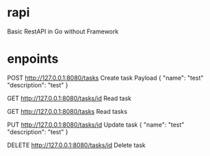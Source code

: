 # rapi
Basic RestAPI in Go without Framework

# enpoints
POST    http://127.0.0.1:8080/tasks     Create task
Payload
{
    "name": "test"
    "description": "test"
}

GET     http://127.0.0.1:8080/tasks/id  Read task

GET     http://127.0.0.1:8080/tasks     Read tasks

PUT     http://127.0.0.1:8080/tasks/id  Update task
{
    "name": "test"
    "description": "test"
}

DELETE  http://127.0.0.1:8080/tasks/id  Delete task